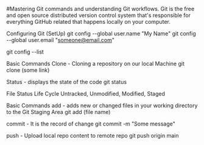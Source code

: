 #Mastering Git commands and understanding Git workflows.
Git is the free and open source distributed version control system that's responsible for everything GitHub related that happens locally on your computer.

Configuring Git (SetUp) 
git config --global user.name "My Name"
git config --global user.email "someone@email.com"

git config --list

Basic Commands
Clone - Cloning a repository on our local Machine 
git clone (some link)

Status - displays the state of the code
git status

File Status Life Cycle
Untracked, Unmodified, Modified, Staged

Basic Commands
add - adds new or changed files in your working directory to the Git Staging Area
git add (file name)

commit - It is the record of change
git commit -m "Some message"

push - Upload local repo content to remote repo
git push origin main
